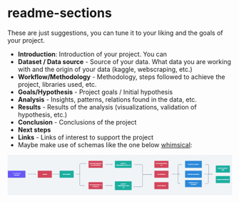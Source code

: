 # readme-sections

These are just suggestions, you can tune it to your liking and the goals of your project.

- **Introduction**: Introduction of your project. You can
- **Dataset / Data source** - Source of your data. What data you are working with and the origin of your data (kaggle, webscraping, etc.)
- **Workflow/Methodology** - Methodology, steps followed to achieve the project, libraries used, etc.
- **Goals/Hypothesis** - Project goals / Initial hypothesis
- **Analysis** - Insights, patterns, relations found in the data, etc.
- **Results** - Results of the analysis (visualizations, validation of hypothesis, etc.)
- **Conclusion** - Conclusions of the project
- **Next steps**
- **Links** - Links of interest to support the project
- Maybe make use of schemas like the one below [whimsical](whimsical.com):

![whimsical](../images/whimsical-example.png)
